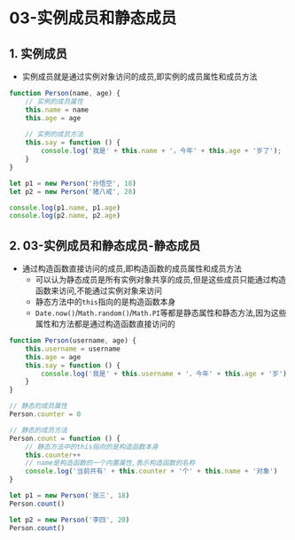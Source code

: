 # 03-实例成员和静态成员

## 1. 实例成员

- 实例成员就是通过实例对象访问的成员,即实例的成员属性和成员方法

```javascript
function Person(name, age) {
    // 实例的成员属性
    this.name = name
    this.age = age
    
    // 实例的成员方法
    this.say = function () {
        console.log('我是' + this.name + '，今年' + this.age + '岁了');
    }
}

let p1 = new Person('孙悟空', 18)
let p2 = new Person('猪八戒', 28)

console.log(p1.name, p1.age)
console.log(p2.name, p2.age)
```

## 2. 03-实例成员和静态成员-静态成员

- 通过构造函数直接访问的成员,即构造函数的成员属性和成员方法
  - 可以认为静态成员是所有实例对象共享的成员,但是这些成员只能通过构造函数来访问,不能通过实例对象来访问
  - 静态方法中的`this`指向的是构造函数本身
  - `Date.now()`/`Math.random()`/`Math.PI`等都是静态属性和静态方法,因为这些属性和方法都是通过构造函数直接访问的

```javascript
function Person(username, age) {
    this.username = username
    this.age = age
    this.say = function () {
        console.log('我是' + this.username + '，今年' + this.age + '岁')
    }
}

// 静态的成员属性
Person.counter = 0

// 静态的成员方法
Person.count = function () {
    // 静态方法中的this指向的是构造函数本身
    this.counter++
    // name是构造函数的一个内置属性,表示构造函数的名称
    console.log('当前共有' + this.counter + '个' + this.name + '对象')
}

let p1 = new Person('张三', 18)
Person.count()

let p2 = new Person('李四', 20)
Person.count()
```